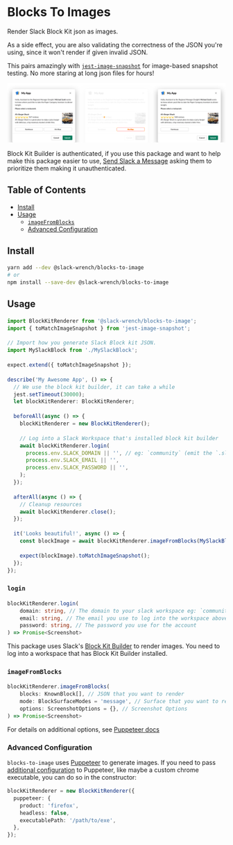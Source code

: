 # Blocks To Images

Render Slack Block Kit json as images.

As a side effect, you are also validating the correctness of the JSON you're using, since it won't render if given invalid JSON.

This pairs amazingly with [`jest-image-snapshot`](https://github.com/americanexpress/jest-image-snapshot) for image-based snapshot testing. No more staring at long json files for hours!

![Generated Failed Diff Example](diff-example.png)

Block Kit Builder is authenticated, if you use this package and want to help make this package easier to use, [Send Slack a Message](https://my.slack.com/help/requests/new) asking them to prioritize them making it unauthenticated.

## Table of Contents

- [Install](#install)
- [Usage](#usage)
  - [`imageFromBlocks`](#imagefromblocks)
  - [Advanced Configuration](#advanced-configuration)

## Install

```bash
yarn add --dev @slack-wrench/blocks-to-image
# or
npm install --save-dev @slack-wrench/blocks-to-image
```

## Usage

```typescript
import BlockKitRenderer from '@slack-wrench/blocks-to-image';
import { toMatchImageSnapshot } from 'jest-image-snapshot';

// Import how you generate Slack Block kit JSON.
import MySlackBlock from './MySlackBlock';

expect.extend({ toMatchImageSnapshot });

describe('My Awesome App', () => {
  // We use the block kit builder, it can take a while
  jest.setTimeout(30000);
  let blockKitRenderer: BlockKitRenderer;

  beforeAll(async () => {
    blockKitRenderer = new BlockKitRenderer();

    // Log into a Slack Workspace that's installed block kit builder
    await blockKitRenderer.login(
      process.env.SLACK_DOMAIN || '', // eg: `community` (emit the `.slack.com)
      process.env.SLACK_EMAIL || '',
      process.env.SLACK_PASSWORD || '',
    );
  });

  afterAll(async () => {
    // Cleanup resources
    await blockKitRenderer.close();
  });

  it('Looks beautiful!', async () => {
    const blockImage = await blockKitRenderer.imageFromBlocks(MySlackBlock());

    expect(blockImage).toMatchImageSnapshot();
  });
});
```

### `login`

```typescript
blockKitRenderer.login(
    domain: string, // The domain to your slack workspace eg: `community` (emit the `.slack.com)
    email: string, // The email you use to log into the workspace above
    password: string, // The password you use for the account
) => Promise<Screenshot>
```

This package uses Slack's [Block Kit Builder](https://api.slack.com/tools/block-kit-builder) to render images. You need to log into a workspace that has Block Kit Builder installed.

### `imageFromBlocks`

```typescript
blockKitRenderer.imageFromBlocks(
    blocks: KnownBlock[], // JSON that you want to render
    mode: BlockSurfaceModes = 'message', // Surface that you want to render on ('message', 'modal', or 'appHome')
    options: ScreenshotOptions = {}, // Screenshot Options
) => Promise<Screenshot>
```

For details on additional options, see [Puppeteer docs](https://github.com/puppeteer/puppeteer/blob/v2.1.1/docs/api.md#pagescreenshotoptions)

### Advanced Configuration

`blocks-to-image` uses [Puppeteer](https://github.com/GoogleChrome/puppeteer) to generate images. If you need to pass [additional configuration](https://github.com/puppeteer/puppeteer/blob/v2.1.1/docs/api.md#puppeteerlaunchoptions) to Puppeteer, like maybe a custom chrome executable, you can do so in the constructor:

```typescript
blockKitRenderer = new BlockKitRenderer({
  puppeteer: {
    product: 'firefox',
    headless: false,
    executablePath: '/path/to/exe',
  },
});
```
